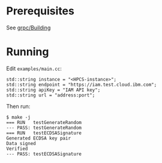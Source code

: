# Prerequisites

See [grpc/Building](https://github.com/grpc/grpc/blob/master/BUILDING.md)

# Running

Edit `examples/main.cc`:
```
std::string instance = "<HPCS-instance>";
std::string endpoint = "https://iam.test.cloud.ibm.com";
std::string apiKey = "IAM API key";
std::string url = "address:port";
```

Then run:
```
$ make -j
=== RUN   testGenerateRandom
--- PASS: testGenerateRandom
=== RUN   testECDSASignature
Generated ECDSA key pair
Data signed
Verified
--- PASS: testECDSASignature
```